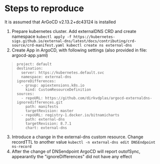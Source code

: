 # Steps to reproduce
It is assumed that ArGoCD v2.13.2+dc43124 is installed 

 1. Prepare kubernetes cluster. Add externalDNS CRD and create namespace
 `kubectl apply -f https://kubernetes-sigs.github.io/external-dns/latest/docs/contributing/crd-source/crd-manifest.yaml
kubectl create ns external-dns`
 2. Create App in ArgoCD, with following settings (also provided in file: argocd-app.yaml)

>     project: default
>     destination:
>       server: https://kubernetes.default.svc
>       namespace: external-dns
>     ignoreDifferences:
>       - group: apiextensions.k8s.io
>         kind: CustomResourceDefinition
>     sources:
>       - repoURL: https://github.com/dirkvdplas/argocd-externaldns-ignoredifferences.git
>         path: manifests
>         targetRevision: master
>       - repoURL: registry-1.docker.io/bitnamicharts
>         path: external-dns
>         targetRevision: 8.7.1
>         chart: external-dns

 3. Introduce a change in the external-dns custom resource. Change
    recordTTL to another value
 `kubectl -n external-dns edit DNSEndpoint ns-record`
 4. After the change of DNSendpoint  ArgoCD will  report outofSync, appearantly the "ignoreDifferences" did not have any effect
